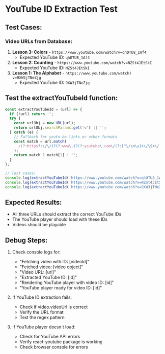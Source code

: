 # YouTube ID Extraction Test

## Test Cases:

### Video URLs from Database:
1. **Lesson 3: Colors** - `https://www.youtube.com/watch?v=qhOTU8_1Af4`
   - Expected YouTube ID: `qhOTU8_1Af4`
2. **Lesson 2: Counting** - `https://www.youtube.com/watch?v=NZSt4JEtSkI`
   - Expected YouTube ID: `NZSt4JEtSkI`
3. **Lesson 1: The Alphabet** - `https://www.youtube.com/watch?v=9XW3jTNeZjg`
   - Expected YouTube ID: `9XW3jTNeZjg`

## Test the extractYouTubeId function:

```javascript
const extractYouTubeId = (url) => {
  if (!url) return '';
  try {
    const urlObj = new URL(url);
    return urlObj.searchParams.get('v') || '';
  } catch (e) {
    // Fallback for youtu.be links or other formats
    const match = url.match(
      /(?:https?:\/\/)?(?:www\.)?(?:youtube\.com\/(?:[^\/\n\s]+\/\S+\/|watch\?v=|embed\/|v\/)|youtu\.be\/)([^"&?\/\s]{11})/
    );
    return match ? match[1] : '';
  }
};

// Test cases:
console.log(extractYouTubeId('https://www.youtube.com/watch?v=qhOTU8_1Af4')); // Should return: qhOTU8_1Af4
console.log(extractYouTubeId('https://www.youtube.com/watch?v=NZSt4JEtSkI')); // Should return: NZSt4JEtSkI
console.log(extractYouTubeId('https://www.youtube.com/watch?v=9XW3jTNeZjg')); // Should return: 9XW3jTNeZjg
```

## Expected Results:
- All three URLs should extract the correct YouTube IDs
- The YouTube player should load with these IDs
- Videos should be playable

## Debug Steps:
1. Check console logs for:
   - "Fetching video with ID: [videoId]"
   - "Fetched video: [video object]"
   - "Video URL: [url]"
   - "Extracted YouTube ID: [id]"
   - "Rendering YouTube player with video ID: [id]"
   - "YouTube player ready for video ID: [id]"

2. If YouTube ID extraction fails:
   - Check if video.videoUrl is correct
   - Verify the URL format
   - Test the regex pattern

3. If YouTube player doesn't load:
   - Check for YouTube API errors
   - Verify react-youtube package is working
   - Check browser console for errors
